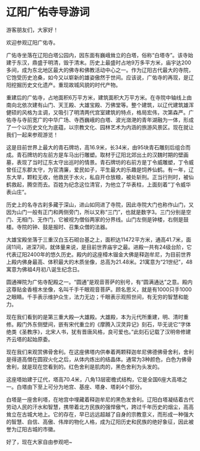 # 辽阳广佑寺导游词  
游客朋友们，大家好！  

欢迎参观辽阳广佑寺。  

广佑寺坐落在辽阳白塔公园内，因东面有巍峨耸立的白塔，俗称“白塔寺”。该寺始建于东汉，鼎盛于明清，毁于清末。历史上最盛时占地9万多平方米，庙宇达200多间，成为东北地区最大的佛寺和佛教活动中心之一。作为辽阳古代最大的寺院，它饱受历史沧桑，如今又以崭新的雄姿傲然于世间。应该说，广佑寺的再现，是辽阳挖掘历史文化遗产。重现故城风貌的时代产物。  

重建后的广佑寺，占地面积6万平方米，建筑面积大万平方米。在寺院中轴线上由南向北依次建有山门、天王殿、大雄宝殿、万佛堂等。整个建筑，以辽代建筑雄浑健硕的风格为主调，又吸引了明清两代宫室建筑的特点，格局宏伟，次第森严。广佑寺与寺前宽广的中华广场、寺西巍峨的白塔、波光潋滟的青年湖融为一体，形成了一个以历史文化为底蕴，以宗教文化、园林艺术为内涵的旅游风景区。现在就让我们一起来参观游览！  

这是目前世界上最大的青石牌坊，高16.9米，长34米，由95块青石雕刻后组合而成。青石牌坊的左前方是车马出行雕塑。取材于辽阳北郊出土的汉魏时期的壁画墓，表现了当时辽东太守出巡时的情景。青石牌坊的右前方是丁令威雕塑，丁令威曾任辽东郡太守，为官清廉，爱民如子，平生最大的乐趣是饲养仙鹤。有一年，辽东大旱，颗粒无收，他救民于水火，私自开仓放粮，被处斩刑。正当行刑时，被仙鹤救起，腾空而去。百姓为纪念这位清官，为他立了华表柱，上面刻着“丁令威华表山庄”。  

历史上的名寺古刹多藏于深山，进山如同进了寺院，因此寺院大门也称作山门，又因为山门一般有正门和两侧旁门，所以又称“三门”，也就是数字3。三门分别是空门、无相门、无作门，它被视为僧俗两家的分界线。山门左侧是钟楼，右侧是鼓楼。寺院的钟、鼓是报时、召集众僧的法器。  

大雄宝殿坐落于三重汉白玉石砌台基之上，面积达11472平方米，通高41.7米，面阔11间，进深7间，就体量来说，是目前世界庙宇之最。进殿一共有24级台阶，它代表辽阳2400年的悠久历史。殿内的这座樟木镏金大佛是释迦牟尼，为目前世界上殿内佛身最高、体积最大的木质坐像，总高为21.48米。21寓意为“21世纪”，48寓意为佛祖4月初八诞生纪念日。  

圆通禅院为广佑寺配殿之一。“圆通”是观音菩萨的别号，有“圆满通达”之意。殿内这尊贴金香檀木坐像，名叫千手千眼观音菩萨。顾名思义，就是有1000只手1000之眼睛。千手表示维护众生，法力无边；千眼表示观照世间，有无穷的智慧和能力。  

现在我们看到的是第三重大殿—大雄殿。大雄殿，本为元代所重建，明、清时重修。殿门外东侧壁间，嵌有宋代重立的《摩腾入汉灵异记》刻石，毕无说它“字体绝类《圣教序》，北宋人书，犹有晋唐风格，良可爱也。”此刻石记载了汉明帝修建齐云塔的起始原委。  

现在我们来观赏佛骨舍利。在这座佛塔内供奉着两颗释迦牟尼佛德佛骨舍利，舍利是得道高僧在圆寂火化之后，从体内炼出的结晶体。通常为3种颜色，白色为佛骨舍利，就是现在您看到的。红色舍利是肌肉的，黑色舍利为头发的。  

这座塔始建于辽代，塔高70.4米，八角13层密檐式结构，它是全国6座大高塔之一。白塔由下至上可分为地宫、基座、塔身、塔刹4个部分。  

白塔是一座舍利塔，在地宫中埋藏着释迦牟尼的黑色发舍利。辽阳白塔凝结着古代劳动人民的汗水和智慧，携带着北方民族的强悍傲气，跨过千年历史的烟尘，高高耸立在古城大地上。它的存在，早已远远超越了自身的宗教意义，而形成一种强大的智慧、自信、高傲、伟岸的物化人格，成为辽阳历史和民族的绝好象征，因此被誉为辽阳古城的市徽。  

好了，现在大家自由参观吧~  
<!-- Last processed: 2025-07-22 03:44:20 -->
